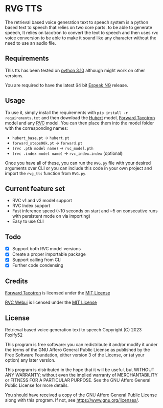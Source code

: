 # RVG TTS
The retrieval based voice generation text to speech system is a python based text to speech that relies on two core parts. to be able to generate speech, It relies on tacotron to convert the text to speech and then uses rvc voice conversion to be able to make it sound like any character without the need to use an audio file.

## Requirements
This tts has been tested on [python 3.10](https://www.python.org/downloads/release/python-31011/) although might work on other versions.

You are required to have the latest 64 bit [Espeak NG](https://github.com/espeak-ng/espeak-ng/releases) release.

## Usage
To use it, simply install the requirements with `pip install -r requirements.txt` and then download the [Hubert](https://huggingface.co/lj1995/VoiceConversionWebUI/resolve/main/hubert_base.pt) model, [Forward Tacotron](https://public-asai-dl-models.s3.eu-central-1.amazonaws.com/ForwardTacotron/forward_step90k.pt) model and any [RVC](https://discord.com/invite/aihub) model.
You can then place them into the model folder with the corresponding names:
- `hubert_base.pt` -> `hubert.pt`
- `forward_steps90k.pt` -> `forward.pt`
- `(rvc .pth model name)` -> `rvc_model.pth`
- `(rvc .index model name)` -> `rvc_index.index` (optional)

Once you have all of these, you can run the `RVG.py` file with your desired arguments over CLI or you can include this code in your own project and import the `rvg_tts` function from `RVG.py`.

## Current feature set
 - RVC v1 and v2 model support
 - RVC Index support
 - Fast inference speed (~10 seconds on start and ~5 on consecutive runs with persistent mode on via importing)
 - Easy to use CLI

## Todo
 - [X] Support both RVC model versions
 - [X] Create a proper importable package
 - [X] Support calling from CLI
 - [X] Further code condensing 

## Credits
[Forward Tacotron](https://github.com/as-ideas/ForwardTacotron) is licensed under the [MIT License](https://github.com/as-ideas/ForwardTacotron/blob/master/LICENSE)

[RVC Webui](https://github.com/RVC-Project/Retrieval-based-Voice-Conversion-WebUI) is licensed under the [MIT License](https://github.com/RVC-Project/Retrieval-based-Voice-Conversion-WebUI/blob/main/LICENSE)

## License
Retrieval based voice generation text to speech
Copyright (C) 2023  Foxify52

This program is free software: you can redistribute it and/or modify
it under the terms of the GNU Affero General Public License as published
by the Free Software Foundation, either version 3 of the License, or
(at your option) any later version.

This program is distributed in the hope that it will be useful,
but WITHOUT ANY WARRANTY; without even the implied warranty of
MERCHANTABILITY or FITNESS FOR A PARTICULAR PURPOSE.  See the
GNU Affero General Public License for more details.

You should have received a copy of the GNU Affero General Public License
along with this program.  If not, see <https://www.gnu.org/licenses/>.